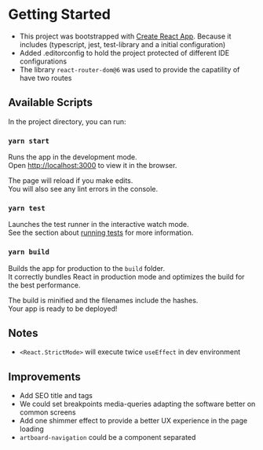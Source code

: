 # Getting Started

- This project was bootstrapped with [Create React App](https://github.com/facebook/create-react-app). Because it includes (typescript, jest, test-library and a initial configuration)
- Added .editorconfig to hold the project protected of different IDE configurations
- The library `react-router-dom@6` was used to provide the capatility of have two routes

## Available Scripts

In the project directory, you can run:

### `yarn start`

Runs the app in the development mode.\
Open [http://localhost:3000](http://localhost:3000) to view it in the browser.

The page will reload if you make edits.\
You will also see any lint errors in the console.

### `yarn test`

Launches the test runner in the interactive watch mode.\
See the section about [running tests](https://facebook.github.io/create-react-app/docs/running-tests) for more information.

### `yarn build`

Builds the app for production to the `build` folder.\
It correctly bundles React in production mode and optimizes the build for the best performance.

The build is minified and the filenames include the hashes.\
Your app is ready to be deployed!

## Notes

- `<React.StrictMode>` will execute twice `useEffect` in dev environment

## Improvements

- Add SEO title and tags
- We could set breakpoints media-queries adapting the software better on common screens
- Add one shimmer effect to provide a better UX experience in the page loading
- `artboard-navigation` could be a component separated